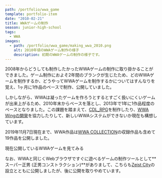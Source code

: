 ```yaml
---
path: /portfolio/wwa_game
template: portfolio-item
date: "2010-02-21"
title: WWAゲームの制作
season: junior-high-school
tags:
  - WWA
images:
  - path: /portfolio/wwa_game/making_wwa_2010.png
    alt: 2010年頃のWWAゲーム制作の様子
    description: 初期のWWAゲームの制作の様子です。
---
```


2008年からどうしても制作したかったWWAゲームの制作に取り掛かることができました。ゲーム制作におよそ2年間のブランクが生じたため、どのWWAゲームを制作するか、どうやってWWAゲームを制作するかについてはすんなりを覚え、1ヶ月に1作品のペースで制作、公開していました。

しかしながら、WWAは凝ったゲームを作ろうとするとすごく扱いにくいゲームが出来上がるため、2010年末からペースを落とし、2013年で1年に1作品程度のペースとなりました。この課題を踏まえて、[CDL_RPG](/portfolio/cdl_rpg)を制作したり、[WWA Wingの開発](/portfolio/wwa_wing)を協力したりして、新しいWWAシステムができないか現在も構想しています。

2019年11月7日現在まで、WWA作品は[WWA COLLECTION](/portfolio/wwa_collection)の収録作品も含めて19作品を公開しました。

<link-button href="/wwa">現在公開しているWWAゲームを見てみる</link-button>

なお、WWAと同じくWebブラウザですぐに遊べるゲームの制作ツールとして**スーパー正男 (正男コンストラクション)**がありまして、こちらも[Zeist City](/portfolio/zeist_city)の設立とともに公開しましたが、後に公開を取りやめています。
